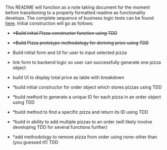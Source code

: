 This README will function as a note taking document for the moment before transitioning to a properly formatted readme as functionality develops.
The complete sequence of business logic tests can be found [here](/tests.md).
Initial construction will go as follows:

* ~~*Build initial Pizza constructor function using TDD~~

* ~~*Build Pizza prototype methodology for deriving price using TDD~~

* Build initial form and UI for user to input selected pizza

* link form to backend logic so user can successfully generate one pizza object

* build UI to display total price as table with breakdown

* *build initial constructor for order object which stores pizzas using TDD

* *build method to generate a unique ID for each pizza in an order object using TDD

* *build method to find a specific pizza and return its ID using TDD

* *build in ability to add multiple pizzas to an order (will likely involve developing TDD for several functions further)

* *add methodology to remove pizza from order using none-other than (you guessed it!) TDD


